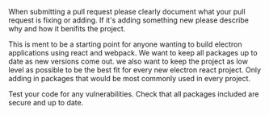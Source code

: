When submitting a pull request please clearly document what your pull request is fixing or adding. If it's adding something new please describe why and how it benifits the project. 

This is ment to be a starting point for anyone wanting to build electron applications using react and webpack. We want to keep all packages up to date as new versions come out. we also want to keep the project as low level as possible to be the best fit for every new electron react project. Only adding in packages that would be most commonly used in every project. 

Test your code for any vulnerabilities. Check that all packages included are secure and up to date.
